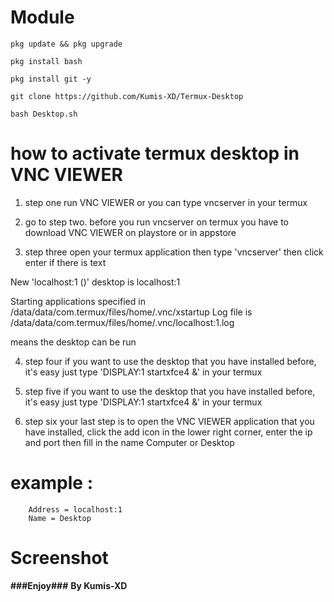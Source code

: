 # Module

    pkg update && pkg upgrade

    pkg install bash

    pkg install git -y

    git clone https://github.com/Kumis-XD/Termux-Desktop

    bash Desktop.sh


# how to activate termux desktop in VNC VIEWER

1) step one run VNC VIEWER or you can type vncserver in your termux

2) go to step two. before you run vncserver on termux
you have to download VNC VIEWER on playstore or in appstore

3) step three open your termux application then type 'vncserver'
then click enter if there is text

New 'localhost:1 ()' desktop is localhost:1

Starting applications specified in /data/data/com.termux/files/home/.vnc/xstartup
Log file is /data/data/com.termux/files/home/.vnc/localhost:1.log

means the desktop can be run

4) step four if you want to use the desktop that you have installed
before, it's easy just type 'DISPLAY:1 startxfce4 &' in your termux

5) step five if you want to use the desktop that you have 
installed before, it's easy just type 'DISPLAY:1 startxfce4 &'
in your termux

6) step six your last step is to open the VNC VIEWER application
that you have installed, click the add icon in the lower right
corner, enter the ip and port then fill in the name Computer or
Desktop

# example :

        Address = localhost:1
        Name = Desktop

# Screenshot



__###Enjoy###__
__By Kumis-XD__
